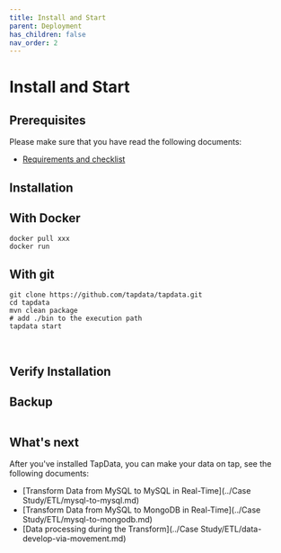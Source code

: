 ```yaml
---
title: Install and Start
parent: Deployment
has_children: false
nav_order: 2
---
```

# Install and Start


## Prerequisites

Please make sure that you have read the following documents:

- [Requirements and checklist](./requirements-and-checklist.md)

## Installation

## With Docker

	docker pull xxx
	docker run 

## With git

	git clone https://github.com/tapdata/tapdata.git
	cd tapdata
	mvn clean package
	# add ./bin to the execution path
	tapdata start


​	

## Verify Installation

	



## Backup

```
```









## What's next

After you've installed TapData, you can make your data on tap, see the following documents:

- [Transform Data from MySQL to MySQL in Real-Time](../Case Study/ETL/mysql-to-mysql.md)
- [Transform Data from MySQL to MongoDB in Real-Time](../Case Study/ETL/mysql-to-mongodb.md)
- [Data processing during the Transform](../Case Study/ETL/data-develop-via-movement.md)
